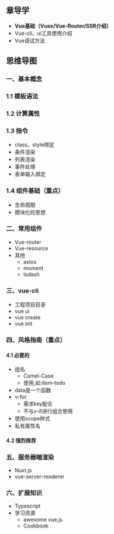 ## 章导学
* **Vue基础（Vuex/Vue-Router/SSR介绍）**
* Vue-cli、ui工具使用介绍
*  Vue调试方法

## 思维导图

### 一、基本概念 

### 1.1 模板语法

### 1.2 计算属性

### 1.3 指令
* class，style绑定
* 条件渲染
* 列表渲染
* 事件处理
* 表单输入绑定

### 1.4 组件基础（重点）
* 生命周期
* 模块化的思想
 
### 二、常用组件
* Vue-router
* Vue-resource
* 其他
    * axios
    * moment
    * lodash

### 三、vue-cli
* 工程项目目录
* vue ui
* vue create
* vue init


### 四、风格指南（重点）
#### 4.1 必要的
* 组名
    * Camel-Case
    * 使用,如:item-todo
* data是一个函数
* v-for
    * 需求key配合
    * 不与v-if进行组合使用
* 使用scope样式
* 私有属性名

#### 4.2 强烈推荐

### 五、服务器端渲染
* Nuxt.js
* vue-server-renderer

### 六、扩展知识
* Typescript
* 学习资源
    * awesome vue.js
    * Cookbook